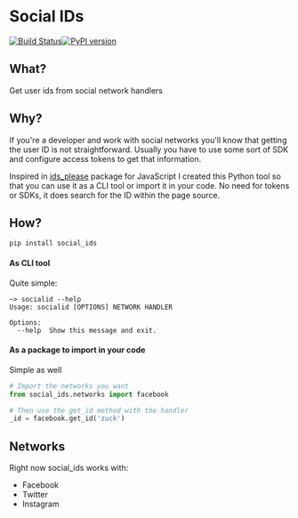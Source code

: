 # Social IDs

[![Build Status](https://travis-ci.org/guillermo-carrasco/social_ids.svg?branch=master)](https://travis-ci.org/guillermo-carrasco/social_ids)[![PyPI version](https://badge.fury.io/py/social_ids.svg)](https://badge.fury.io/py/social_ids)

## What?
Get user ids from social network handlers

## Why?
If you're a developer and work with social networks you'll know that getting the user ID is not straightforward. Usually
you have to use some sort of SDK and configure access tokens to get that information.

Inspired in [ids_please][ids_please] package for JavaScript I created this Python tool so that you can
use it as a CLI tool or import it in your code. No need for tokens or SDKs, it does search for the ID
within the page source.

## How?

`pip install social_ids`

#### As CLI tool
Quite simple:

```
~> socialid --help
Usage: socialid [OPTIONS] NETWORK HANDLER

Options:
  --help  Show this message and exit.
```

#### As a package to import in your code
Simple as well

```python
# Import the networks you want
from social_ids.networks import facebook

# Then use the get_id method with the handler
_id = facebook.get_id('zuck')
```

## Networks

Right now social_ids works with:

* Facebook
* Twitter
* Instagram


[ids_please]: https://github.com/gazay/ids_please
